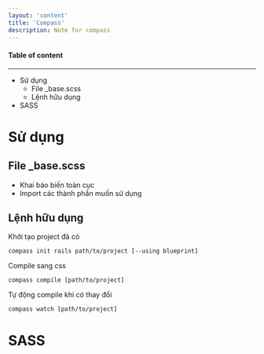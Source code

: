 ```yaml
---
layout: 'content'
title: 'Compass'
description: Note for compass
---
```


#### Table of content
-------------

<!-- MarkdownTOC depth=2 -->

- Sử dụng
    - File _base.scss
    - Lệnh hữu dụng
- SASS

<!-- /MarkdownTOC -->


# Sử dụng

## File _base.scss

- Khai báo biến toàn cục
- Import các thành phần muốn sử dụng

## Lệnh hữu dụng

Khởi tạo project đã có

```
compass init rails path/to/project [--using blueprint]
```

Compile sang css

```
compass compile [path/to/project]
```

Tự động compile khi có thay đổi

```
compass watch [path/to/project]
```

# SASS



